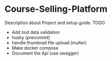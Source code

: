 # Course-Selling-Platform

Description about Project and setup guide.
TODO

- Add zod data validation
- husky (precommit)
- handle thumbnail file upload (multer)
- Make docker compose
- Document the Api (use swagger)
